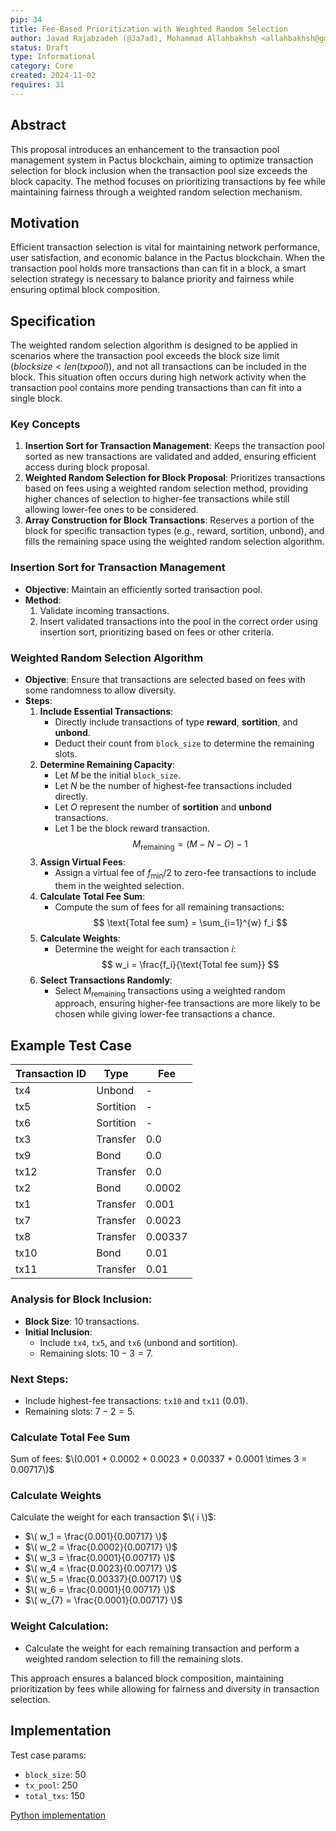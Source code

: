 ```yaml
---
pip: 34
title: Fee-Based Prioritization with Weighted Random Selection
author: Javad Rajabzadeh (@Ja7ad), Mohammad Allahbakhsh <allahbakhsh@gmail.com>
status: Draft
type: Informational
category: Core
created: 2024-11-02
requires: 31
---
```


## Abstract

This proposal introduces an enhancement to the transaction pool management system in Pactus blockchain, aiming to optimize transaction selection for block inclusion when the transaction pool size exceeds the block capacity. The method focuses on prioritizing transactions by fee while maintaining fairness through a weighted random selection mechanism.

## Motivation

Efficient transaction selection is vital for maintaining network performance, user satisfaction, and economic balance in the Pactus blockchain. When the transaction pool holds more transactions than can fit in a block, a smart selection strategy is necessary to balance priority and fairness while ensuring optimal block composition.

## Specification

The weighted random selection algorithm is designed to be applied in scenarios where the transaction pool exceeds the block size limit ($block size < len(tx pool)$), and not all transactions can be included in the block. This situation often occurs during high network activity when the transaction pool contains more pending transactions than can fit into a single block.


### Key Concepts

1. **Insertion Sort for Transaction Management**: Keeps the transaction pool sorted as new transactions are validated and added, ensuring efficient access during block proposal.
2. **Weighted Random Selection for Block Proposal**: Prioritizes transactions based on fees using a weighted random selection method, providing higher chances of selection to higher-fee transactions while still allowing lower-fee ones to be considered.
3. **Array Construction for Block Transactions**: Reserves a portion of the block for specific transaction types (e.g., reward, sortition, unbond), and fills the remaining space using the weighted random selection algorithm.

### Insertion Sort for Transaction Management
- **Objective**: Maintain an efficiently sorted transaction pool.
- **Method**:
  1. Validate incoming transactions.
  2. Insert validated transactions into the pool in the correct order using insertion sort, prioritizing based on fees or other criteria.

### Weighted Random Selection Algorithm
- **Objective**: Ensure that transactions are selected based on fees with some randomness to allow diversity.
- **Steps**:
  1. **Include Essential Transactions**:
     - Directly include transactions of type **reward**, **sortition**, and **unbond**.
     - Deduct their count from `block_size` to determine the remaining slots.
  2. **Determine Remaining Capacity**:
     - Let $M$ be the initial `block_size`.
     - Let $N$ be the number of highest-fee transactions included directly.
     - Let $O$ represent the number of **sortition** and **unbond** transactions.
     - Let $1$ be the block reward transaction.
     $$
     M_{\text{remaining}} = (M - N - O) - 1
     $$
  3. **Assign Virtual Fees**:
     - Assign a virtual fee of $f_{\text{min}} / 2$ to zero-fee transactions to include them in the weighted selection.
  4. **Calculate Total Fee Sum**:
     - Compute the sum of fees for all remaining transactions:
     $$
     \text{Total fee sum} = \sum_{i=1}^{w} f_i
     $$
  5. **Calculate Weights**:
     - Determine the weight for each transaction $i$:
     $$
     w_i = \frac{f_i}{\text{Total fee sum}}
     $$
  6. **Select Transactions Randomly**:
     - Select $M_{\text{remaining}}$ transactions using a weighted random approach, ensuring higher-fee transactions are more likely to be chosen while giving lower-fee transactions a chance.

## Example Test Case

| **Transaction ID** | **Type**      | **Fee**  |
|---------------------|---------------|----------|
| tx4                 | Unbond        | -        |
| tx5                 | Sortition     | -        |
| tx6                 | Sortition     | -        |
| tx3                 | Transfer      | 0.0      |
| tx9                 | Bond          | 0.0      |
| tx12                | Transfer      | 0.0      |
| tx2                 | Bond          | 0.0002   |
| tx1                 | Transfer      | 0.001    |
| tx7                 | Transfer      | 0.0023   |
| tx8                 | Transfer      | 0.00337  |
| tx10                | Bond          | 0.01     |
| tx11                | Transfer      | 0.01     |

### Analysis for Block Inclusion:
- **Block Size**: 10 transactions.
- **Initial Inclusion**:
  - Include `tx4`, `tx5`, and `tx6` (unbond and sortition).
  - Remaining slots: $10 - 3 = 7$.

### Next Steps:
- Include highest-fee transactions: `tx10` and `tx11` (0.01).
- Remaining slots: $7 - 2 = 5$.

### Calculate Total Fee Sum
Sum of fees: $\(0.001 + 0.0002 + 0.0023 + 0.00337 + 0.0001 \times 3 = 0.00717\)$

### Calculate Weights
Calculate the weight for each transaction $\( i \)$:
- $\( w_1 = \frac{0.001}{0.00717} \)$
- $\( w_2 = \frac{0.0002}{0.00717} \)$
- $\( w_3 = \frac{0.0001}{0.00717} \)$
- $\( w_4 = \frac{0.0023}{0.00717} \)$
- $\( w_5 = \frac{0.00337}{0.00717} \)$
- $\( w_6 = \frac{0.0001}{0.00717} \)$
- $\( w_{7} = \frac{0.0001}{0.00717} \)$

### Weight Calculation:
- Calculate the weight for each remaining transaction and perform a weighted random selection to fill the remaining slots.

This approach ensures a balanced block composition, maintaining prioritization by fees while allowing for fairness and diversity in transaction selection.

## Implementation

Test case params:
- `block_size`: 50
- `tx_pool`: 250
- `total_txs`: 150

[Python implementation](../assets/pip-34/test-case.py)